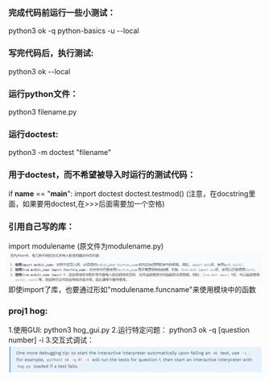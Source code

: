 ### 完成代码前运行一些小测试：
python3 ok -q python-basics -u --local
### 写完代码后，执行测试:
python3 ok --local
### 运行python文件：
python3 filename.py
### 运行doctest:
python3 -m doctest "filename"
### 用于doctest，而不希望被导入时运行的测试代码：
if __name__ == "__main__":
    import doctest
    doctest.testmod()
(注意，在docstring里面，如果要用doctest,在>>>后面需要加一个空格)
### 引用自己写的库：
import modulename
(原文件为modulename.py)
![alt text](image.png)
即使import了库，也要通过形如"modulename.funcname"来使用模块中的函数


### proj1 hog:
1.使用GUI:
python3 hog_gui.py
2.运行特定问题：
python3 ok -q [question number] -i 
3.交互式调试：
![alt text](image-1.png)



